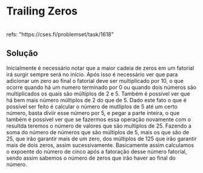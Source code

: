 # Trailing Zeros

<br>
refs: "https://cses.fi/problemset/task/1618"


<br>

## Solução

Inicialmente é necessário notar que a maior cadeia de zeros em um fatorial irá surgir sempre será 
no início. Após isso é necessário ver que para adicionar um zero ao final o fatorial deve ser multiplicado
por 10, o que ocorre quando há um numero terminado por 0 ou quando dois números são multiplicados os quais são
múltiplos de 2 e 5. Também é possível ver que há bem mais número múltiplos de 2 do que de 5. Dado este 
fato o que é possível ser feito é calcular o número de mutliplos de 5 até um certo número, basta diviir esse número por 5,
e pegar a parte inteira, o que também é possível ver que se fazermos essa operação novamente com o resultda
teremos o número de valores que são multiplos de 25. Fazendo a soma do número de números que são múltiplos de 5, mais os que são
de 25, que irão garantir mais de um zero, dos múltiplos de 125 que irão garantir mais de dois zeros, assim sucessivamente.
Basicamente assim calculamos o expoente do número de cinco após a fatoração desse número fatorial, sendo assim sabemos
o número de zeros que irão haver ao final do número.

